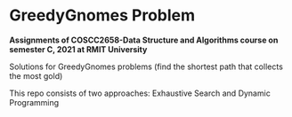 # GreedyGnomes Problem

**Assignments of COSCC2658-Data Structure and Algorithms course on semester C, 2021 at RMIT University**

Solutions for GreedyGnomes problems (find the shortest path that collects the most gold)

This repo consists of two approaches: Exhaustive Search and Dynamic Programming

